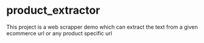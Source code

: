 # product_extractor
This project is a web scrapper demo which can extract the text from a given ecommerce url or any product specific url

